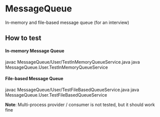 # MessageQueue
In-memory and file-based message queue (for an interview)

## How to test

#### In-memory Message Queue
javac MessageQueue/User/TestInMemoryQueueService.java
java MessageQueue.User.TestInMemoryQueueService

#### File-based Message Queue
javac MessageQueue/User/TestFileBasedQueueService.java
java MessageQueue.User.TestFileBasedQueueService

**Note**: Multi-process provider / consumer is not tested, but it should work fine
